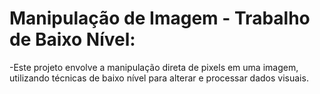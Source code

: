 # Manipulação de Imagem - Trabalho de Baixo Nível:
-Este projeto envolve a manipulação direta de pixels em uma imagem, utilizando técnicas de baixo nível para alterar e processar dados visuais.

